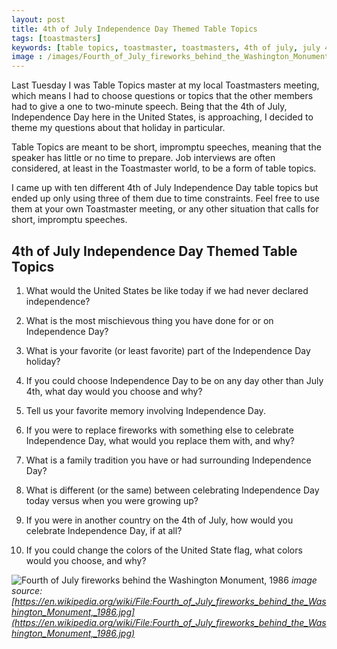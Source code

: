 ```yaml
---
layout: post
title: 4th of July Independence Day Themed Table Topics
tags: [toastmasters]
keywords: [table topics, toastmaster, toastmasters, 4th of july, july 4th, fourth of july, july fourth, independence day]
image : /images/Fourth_of_July_fireworks_behind_the_Washington_Monument,_1986.jpg
---
```


Last Tuesday I was Table Topics master at my local Toastmasters meeting, which means I had to choose questions or topics that the other members had to give a one to two-minute speech. Being that the 4th of July, Independence Day here in the United States, is approaching, I decided to theme my questions about that holiday in particular.

Table Topics are meant to be short, impromptu speeches, meaning that the speaker has little or no time to prepare. Job interviews are often considered, at least in the Toastmaster world, to be a form of table topics.

I came up with ten different 4th of July Independence Day table topics but ended up only using three of them due to time constraints. Feel free to use them at your own Toastmaster meeting, or any other situation that calls for short, impromptu speeches.

## 4th of July Independence Day Themed Table Topics

1. What would the United States be like today if we had never declared independence?

2. What is the most mischievous thing you have done for or on Independence Day?

3. What is your favorite (or least favorite) part of the Independence Day holiday?

4. If you could choose Independence Day to be on any day other than July 4th, what day would you choose and why?

5. Tell us your favorite memory involving Independence Day.

6. If you were to replace fireworks with something else to celebrate Independence Day, what would you replace them with, and why?

7. What is a family tradition you have or had surrounding Independence Day?

8. What is different (or the same) between celebrating Independence Day today versus when you were growing up?

9. If you were in another country on the 4th of July, how would you celebrate Independence Day, if at all?

10. If you could change the colors of the United State flag, what colors would you choose, and why?

![Fourth of July fireworks behind the Washington Monument, 1986](/images/Fourth_of_July_fireworks_behind_the_Washington_Monument,_1986.jpg)
*image source: [https://en.wikipedia.org/wiki/File:Fourth_of_July_fireworks_behind_the_Washington_Monument,_1986.jpg](https://en.wikipedia.org/wiki/File:Fourth_of_July_fireworks_behind_the_Washington_Monument,_1986.jpg)*